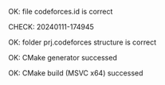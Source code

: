 OK: file codeforces.id is correct
CHECK: 20240111-174945
OK: folder prj.codeforces structure is correct
OK: CMake generator successed
OK: CMake build (MSVC x64) successed
